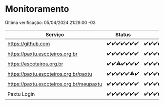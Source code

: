 # Monitoramento

Última verificação: 05/04/2024 21:29:00 -03

|Serviço|Status|Últimas 24h|
|---|---|---|
|https://github.com|<span title="2024-03-29: OK=24">✔️</span><span title="2024-03-30: OK=24">✔️</span><span title="2024-03-31: OK=24">✔️</span><span title="2024-04-01: OK=24">✔️</span><span title="2024-04-02: OK=24">✔️</span><span title="2024-04-03: OK=24">✔️</span><span title="2024-04-04: OK=24">✔️</span>|<span title="04/04/2024 21:30:00 -03 : 200">✔️</span><span title="04/04/2024 22:40:00 -03 : 200">✔️</span><span title="04/04/2024 23:14:00 -03 : 200">✔️</span><span title="05/04/2024 00:07:00 -03 : 200">✔️</span><span title="05/04/2024 01:08:00 -03 : 200">✔️</span><span title="05/04/2024 02:06:00 -03 : 200">✔️</span><span title="05/04/2024 03:08:00 -03 : 200">✔️</span><span title="05/04/2024 04:06:00 -03 : 200">✔️</span><span title="05/04/2024 05:08:00 -03 : 200">✔️</span><span title="05/04/2024 06:06:00 -03 : 200">✔️</span><span title="05/04/2024 07:07:00 -03 : 200">✔️</span><span title="05/04/2024 08:03:00 -03 : 200">✔️</span><span title="05/04/2024 09:11:00 -03 : 200">✔️</span><span title="05/04/2024 10:07:00 -03 : 200">✔️</span><span title="05/04/2024 11:07:00 -03 : 200">✔️</span><span title="05/04/2024 12:05:00 -03 : 200">✔️</span><span title="05/04/2024 13:08:00 -03 : 200">✔️</span><span title="05/04/2024 14:04:00 -03 : 200">✔️</span><span title="05/04/2024 15:08:00 -03 : 200">✔️</span><span title="05/04/2024 16:07:00 -03 : 200">✔️</span><span title="05/04/2024 17:07:00 -03 : 200">✔️</span><span title="05/04/2024 18:06:00 -03 : 200">✔️</span><span title="05/04/2024 19:06:00 -03 : 200">✔️</span><span title="05/04/2024 20:06:00 -03 : 200">✔️</span><span title="05/04/2024 21:29:00 -03 : 200">✔️</span>|
|https://paxtu.escoteiros.org.br|<span title="2024-03-29: OK=24">✔️</span><span title="2024-03-30: OK=24">✔️</span><span title="2024-03-31: OK=24">✔️</span><span title="2024-04-01: OK=24">✔️</span><span title="2024-04-02: OK=24">✔️</span><span title="2024-04-03: OK=24">✔️</span><span title="2024-04-04: OK=24">✔️</span>|<span title="04/04/2024 21:30:00 -03 : 200">✔️</span><span title="04/04/2024 22:40:00 -03 : 200">✔️</span><span title="04/04/2024 23:14:00 -03 : 200">✔️</span><span title="05/04/2024 00:07:00 -03 : 200">✔️</span><span title="05/04/2024 01:08:00 -03 : 200">✔️</span><span title="05/04/2024 02:06:00 -03 : 200">✔️</span><span title="05/04/2024 03:08:00 -03 : 200">✔️</span><span title="05/04/2024 04:06:00 -03 : 200">✔️</span><span title="05/04/2024 05:08:00 -03 : 200">✔️</span><span title="05/04/2024 06:06:00 -03 : 200">✔️</span><span title="05/04/2024 07:07:00 -03 : 200">✔️</span><span title="05/04/2024 08:03:00 -03 : 200">✔️</span><span title="05/04/2024 09:11:00 -03 : 0">❌</span><span title="05/04/2024 10:07:00 -03 : 200">✔️</span><span title="05/04/2024 11:07:00 -03 : 200">✔️</span><span title="05/04/2024 12:05:00 -03 : 200">✔️</span><span title="05/04/2024 13:08:00 -03 : 200">✔️</span><span title="05/04/2024 14:04:00 -03 : 200">✔️</span><span title="05/04/2024 15:08:00 -03 : 200">✔️</span><span title="05/04/2024 16:07:00 -03 : 200">✔️</span><span title="05/04/2024 17:07:00 -03 : 200">✔️</span><span title="05/04/2024 18:06:00 -03 : 200">✔️</span><span title="05/04/2024 19:06:00 -03 : 200">✔️</span><span title="05/04/2024 20:06:00 -03 : 200">✔️</span><span title="05/04/2024 21:29:00 -03 : 200">✔️</span>|
|https://escoteiros.org.br|<span title="2024-03-29: OK=24">✔️</span><span title="2024-03-30: OK=24">✔️</span><span title="2024-03-31: OK=23, Falhas=1">⚠️</span><span title="2024-04-01: OK=24">✔️</span><span title="2024-04-02: OK=24">✔️</span><span title="2024-04-03: OK=24">✔️</span><span title="2024-04-04: OK=24">✔️</span>|<span title="04/04/2024 21:30:00 -03 : 200">✔️</span><span title="04/04/2024 22:40:00 -03 : 200">✔️</span><span title="04/04/2024 23:14:00 -03 : 200">✔️</span><span title="05/04/2024 00:07:00 -03 : 200">✔️</span><span title="05/04/2024 01:08:00 -03 : 200">✔️</span><span title="05/04/2024 02:06:00 -03 : 200">✔️</span><span title="05/04/2024 03:08:00 -03 : 200">✔️</span><span title="05/04/2024 04:06:00 -03 : 200">✔️</span><span title="05/04/2024 05:08:00 -03 : 200">✔️</span><span title="05/04/2024 06:06:00 -03 : 200">✔️</span><span title="05/04/2024 07:07:00 -03 : 200">✔️</span><span title="05/04/2024 08:03:00 -03 : 200">✔️</span><span title="05/04/2024 09:11:00 -03 : 200">✔️</span><span title="05/04/2024 10:07:00 -03 : 500">❌</span><span title="05/04/2024 11:07:00 -03 : 200">✔️</span><span title="05/04/2024 12:05:00 -03 : 200">✔️</span><span title="05/04/2024 13:08:00 -03 : 200">✔️</span><span title="05/04/2024 14:04:00 -03 : 200">✔️</span><span title="05/04/2024 15:08:00 -03 : 403">❌</span><span title="05/04/2024 16:07:00 -03 : 200">✔️</span><span title="05/04/2024 17:07:00 -03 : 200">✔️</span><span title="05/04/2024 18:06:00 -03 : 0">❌</span><span title="05/04/2024 19:06:00 -03 : 200">✔️</span><span title="05/04/2024 20:06:00 -03 : 200">✔️</span><span title="05/04/2024 21:29:00 -03 : 200">✔️</span>|
|https://paxtu.escoteiros.org.br/paxtu|<span title="2024-03-29: OK=24">✔️</span><span title="2024-03-30: OK=24">✔️</span><span title="2024-03-31: OK=24">✔️</span><span title="2024-04-01: OK=24">✔️</span><span title="2024-04-02: OK=24">✔️</span><span title="2024-04-03: OK=23, Falhas=1">⚠️</span><span title="2024-04-04: OK=24">✔️</span>|<span title="04/04/2024 21:30:00 -03 : 200">✔️</span><span title="04/04/2024 22:40:00 -03 : 200">✔️</span><span title="04/04/2024 23:14:00 -03 : 200">✔️</span><span title="05/04/2024 00:07:00 -03 : 200">✔️</span><span title="05/04/2024 01:08:00 -03 : 200">✔️</span><span title="05/04/2024 02:06:00 -03 : 200">✔️</span><span title="05/04/2024 03:08:00 -03 : 200">✔️</span><span title="05/04/2024 04:06:00 -03 : 200">✔️</span><span title="05/04/2024 05:08:00 -03 : 200">✔️</span><span title="05/04/2024 06:06:00 -03 : 200">✔️</span><span title="05/04/2024 07:07:00 -03 : 200">✔️</span><span title="05/04/2024 08:03:00 -03 : 200">✔️</span><span title="05/04/2024 09:11:00 -03 : 200">✔️</span><span title="05/04/2024 10:07:00 -03 : 200">✔️</span><span title="05/04/2024 11:07:00 -03 : 200">✔️</span><span title="05/04/2024 12:05:00 -03 : 200">✔️</span><span title="05/04/2024 13:08:00 -03 : 200">✔️</span><span title="05/04/2024 14:04:00 -03 : 200">✔️</span><span title="05/04/2024 15:08:00 -03 : 200">✔️</span><span title="05/04/2024 16:07:00 -03 : 200">✔️</span><span title="05/04/2024 17:07:00 -03 : 200">✔️</span><span title="05/04/2024 18:06:00 -03 : 200">✔️</span><span title="05/04/2024 19:06:00 -03 : 200">✔️</span><span title="05/04/2024 20:06:00 -03 : 200">✔️</span><span title="05/04/2024 21:29:00 -03 : 200">✔️</span>|
|https://paxtu.escoteiros.org.br/meupaxtu|<span title="2024-03-29: OK=24">✔️</span><span title="2024-03-30: OK=24">✔️</span><span title="2024-03-31: OK=24">✔️</span><span title="2024-04-01: OK=24">✔️</span><span title="2024-04-02: OK=24">✔️</span><span title="2024-04-03: OK=24">✔️</span><span title="2024-04-04: OK=24">✔️</span>|<span title="04/04/2024 21:30:00 -03 : 200">✔️</span><span title="04/04/2024 22:40:00 -03 : 200">✔️</span><span title="04/04/2024 23:14:00 -03 : 200">✔️</span><span title="05/04/2024 00:07:00 -03 : 200">✔️</span><span title="05/04/2024 01:08:00 -03 : 200">✔️</span><span title="05/04/2024 02:06:00 -03 : 200">✔️</span><span title="05/04/2024 03:08:00 -03 : 200">✔️</span><span title="05/04/2024 04:06:00 -03 : 200">✔️</span><span title="05/04/2024 05:08:00 -03 : 200">✔️</span><span title="05/04/2024 06:06:00 -03 : 200">✔️</span><span title="05/04/2024 07:07:00 -03 : 200">✔️</span><span title="05/04/2024 08:03:00 -03 : 200">✔️</span><span title="05/04/2024 09:11:00 -03 : 0">❌</span><span title="05/04/2024 10:07:00 -03 : 200">✔️</span><span title="05/04/2024 11:07:00 -03 : 200">✔️</span><span title="05/04/2024 12:05:00 -03 : 200">✔️</span><span title="05/04/2024 13:08:00 -03 : 200">✔️</span><span title="05/04/2024 14:04:00 -03 : 200">✔️</span><span title="05/04/2024 15:08:00 -03 : 200">✔️</span><span title="05/04/2024 16:07:00 -03 : 200">✔️</span><span title="05/04/2024 17:07:00 -03 : 200">✔️</span><span title="05/04/2024 18:06:00 -03 : 200">✔️</span><span title="05/04/2024 19:06:00 -03 : 200">✔️</span><span title="05/04/2024 20:06:00 -03 : 200">✔️</span><span title="05/04/2024 21:29:00 -03 : 200">✔️</span>|
|Paxtu Login|<span title="2024-03-29: OK=24">✔️</span><span title="2024-03-30: OK=24">✔️</span><span title="2024-03-31: OK=24">✔️</span><span title="2024-04-01: OK=24">✔️</span><span title="2024-04-02: OK=24">✔️</span><span title="2024-04-03: OK=24">✔️</span><span title="2024-04-04: OK=24">✔️</span>|<span title="04/04/2024 21:30:00 -03 : 200">✔️</span><span title="04/04/2024 22:40:00 -03 : 200">✔️</span><span title="04/04/2024 23:14:00 -03 : 200">✔️</span><span title="05/04/2024 00:07:00 -03 : 200">✔️</span><span title="05/04/2024 01:08:00 -03 : 200">✔️</span><span title="05/04/2024 02:06:00 -03 : 200">✔️</span><span title="05/04/2024 03:08:00 -03 : 200">✔️</span><span title="05/04/2024 04:06:00 -03 : 200">✔️</span><span title="05/04/2024 05:08:00 -03 : 200">✔️</span><span title="05/04/2024 06:06:00 -03 : 200">✔️</span><span title="05/04/2024 07:07:00 -03 : 200">✔️</span><span title="05/04/2024 08:03:00 -03 : 200">✔️</span><span title="05/04/2024 09:11:00 -03 : 200">✔️</span><span title="05/04/2024 10:07:00 -03 : 200">✔️</span><span title="05/04/2024 11:07:00 -03 : 200">✔️</span><span title="05/04/2024 12:05:00 -03 : 200">✔️</span><span title="05/04/2024 13:08:00 -03 : 200">✔️</span><span title="05/04/2024 14:04:00 -03 : 200">✔️</span><span title="05/04/2024 15:08:00 -03 : 200">✔️</span><span title="05/04/2024 16:07:00 -03 : 200">✔️</span><span title="05/04/2024 17:07:00 -03 : 200">✔️</span><span title="05/04/2024 18:06:00 -03 : 200">✔️</span><span title="05/04/2024 19:06:00 -03 : 200">✔️</span><span title="05/04/2024 20:06:00 -03 : 200">✔️</span><span title="05/04/2024 21:29:00 -03 : 200">✔️</span>|
